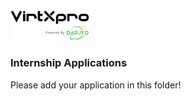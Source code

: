 <img src="https://github.com/DARJYO/virtXpro/blob/main/img/vxp.png" height="25%" width="25%">    

### Internship Applications
Please add your application in this folder!

